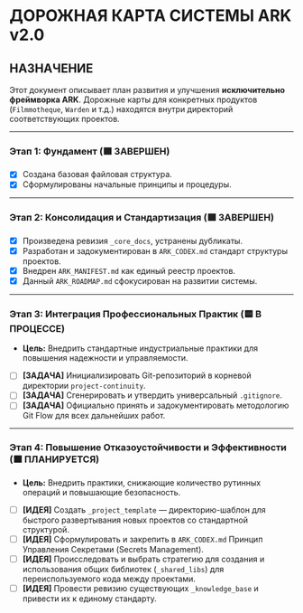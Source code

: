 # ДОРОЖНАЯ КАРТА СИСТЕМЫ ARK v2.0

## НАЗНАЧЕНИЕ

Этот документ описывает план развития и улучшения **исключительно фреймворка ARK**. Дорожные карты для конкретных продуктов (`Filmmotheque`, `Warden` и т.д.) находятся внутри директорий соответствующих проектов.

---

### Этап 1: Фундамент (🟩 ЗАВЕРШЕН)
*   [x] Создана базовая файловая структура.
*   [x] Сформулированы начальные принципы и процедуры.

---

### Этап 2: Консолидация и Стандартизация (🟩 ЗАВЕРШЕН)
*   [x] Произведена ревизия `_core_docs`, устранены дубликаты.
*   [x] Разработан и задокументирован в `ARK_CODEX.md` стандарт структуры проектов.
*   [x] Внедрен `ARK_MANIFEST.md` как единый реестр проектов.
*   [x] Данный `ARK_ROADMAP.md` сфокусирован на развитии системы.

---

### Этап 3: Интеграция Профессиональных Практик (🟨 В ПРОЦЕССЕ)
*   **Цель:** Внедрить стандартные индустриальные практики для повышения надежности и управляемости.
*   [ ] **[ЗАДАЧА]** Инициализировать Git-репозиторий в корневой директории `project-continuity`.
*   [ ] **[ЗАДАЧА]** Сгенерировать и утвердить универсальный `.gitignore`.
*   [ ] **[ЗАДАЧА]** Официально принять и задокументировать методологию Git Flow для всех дальнейших работ.

---

### Этап 4: Повышение Отказоустойчивости и Эффективности (🟧 ПЛАНИРУЕТСЯ)
*   **Цель:** Внедрить практики, снижающие количество рутинных операций и повышающие безопасность.
*   [ ] **[ИДЕЯ]** Создать `_project_template` — директорию-шаблон для быстрого развертывания новых проектов со стандартной структурой.
*   [ ] **[ИДЕЯ]** Сформулировать и закрепить в `ARK_CODEX.md` Принцип Управления Секретами (Secrets Management).
*   [ ] **[ИДЕЯ]** Происследовать и выбрать стратегию для создания и использования общих библиотек (`_shared_libs`) для переиспользуемого кода между проектами.
*   [ ] **[ИДЕЯ]** Провести ревизию существующих `_knowledge_base` и привести их к единому стандарту.